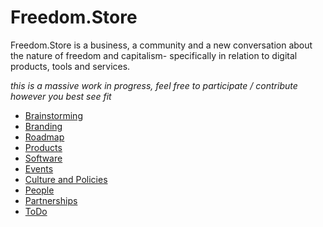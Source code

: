 # Freedom.Store

Freedom.Store is a business, a community and a new conversation about the nature of freedom and capitalism- specifically in relation to digital products, tools and services.

*this is a massive work in progress, feel free to participate / contribute however you best see fit*

- [Brainstorming](https://digitalfreedom.io/pad/p/Freedom.Store.Brainstorm)
- [Branding](https://digitalfreedom.io/pad/p/Freedom.Store.Branding)
- [Roadmap](https://digitalfreedom.io/pad/p/Freedom.Store.Roadmap)
- [Products](https://digitalfreedom.io/pad/p/Freedom.Store.Products)
- [Software](https://digitalfreedom.io/pad/p/Freedom.Store.Software)
- [Events](https://digitalfreedom.io/pad/p/Freedom.Store.Events)
- [Culture and Policies](https://digitalfreedom.io/pad/p/freedom.store)
- [People](https://digitalfreedom.io/pad/p/Freedom.Store.People)
- [Partnerships](https://digitalfreedom.io/pad/p/Freedom.Store.Partnerships)
- [ToDo](https://digitalfreedom.io/pad/p/Freedom.Store.ToDo)

